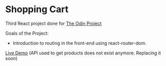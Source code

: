 # Shopping Cart

Third React project done for [The Odin Project](https://www.theodinproject.com/paths/full-stack-javascript/courses/javascript/lessons/shopping-cart)

Goals of the Project:

- Introduction to routing in the front-end using react-router-dom.

[Live Demo](https://gonzalopiombi.github.io/shopping-cart/) (API used to get products does not exist anymore. Replacing it soon)

